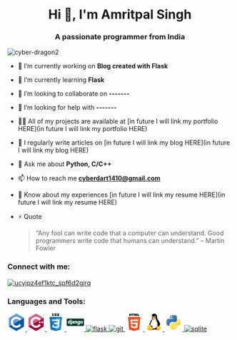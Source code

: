 <h1 align="center">Hi 👋, I'm Amritpal Singh</h1>
<h3 align="center">A passionate programmer from India</h3>

<p align="left"> <img src="https://komarev.com/ghpvc/?username=cyber-dragon2&label=Profile%20views&color=0e75b6&style=flat" alt="cyber-dragon2" /> </p>

- 🔭 I’m currently working on **Blog created with Flask**

- 🌱 I’m currently learning **Flask**

- 👯 I’m looking to collaborate on **-------**

- 🤝 I’m looking for help with **-------**

- 👨‍💻 All of my projects are available at [in future I will link my portfolio HERE](in future I will link my portfolio HERE)

- 📝 I regularly write articles on [in future I will link my blog HERE](in future I will link my blog HERE)

- 💬 Ask me about **Python, C/C++**

- 📫 How to reach me **cyberdart1410@gmail.com**

- 📄 Know about my experiences [in future I will link my resume HERE](in future I will link my resume HERE)

- ⚡ Quote 
    >“Any fool can write code that a computer can understand. Good programmers write code that humans can understand.” – Martin Fowler

<h3 align="left">Connect with me:</h3>
<p align="left">
<a href="https://www.youtube.com/channel/UCYJpZ4eF1KTc_SPF6d2gjrQ" target="blank"><img align="center" src="https://raw.githubusercontent.com/rahuldkjain/github-profile-readme-generator/master/src/images/icons/Social/youtube.svg" alt="ucyjpz4ef1ktc_spf6d2gjrq" height="30" width="40" /></a>
</p>

<h3 align="left">Languages and Tools:</h3>
<p align="left"> <a href="https://www.cprogramming.com/" target="_blank"> <img src="https://raw.githubusercontent.com/devicons/devicon/master/icons/c/c-original.svg" alt="c" width="40" height="40"/> </a> <a href="https://www.w3schools.com/cpp/" target="_blank"> <img src="https://raw.githubusercontent.com/devicons/devicon/master/icons/cplusplus/cplusplus-original.svg" alt="cplusplus" width="40" height="40"/> </a> <a href="https://www.w3schools.com/css/" target="_blank"> <img src="https://raw.githubusercontent.com/devicons/devicon/master/icons/css3/css3-original-wordmark.svg" alt="css3" width="40" height="40"/> </a> <a href="https://www.djangoproject.com/" target="_blank"> <img src="https://raw.githubusercontent.com/devicons/devicon/master/icons/django/django-original.svg" alt="django" width="40" height="40"/> </a> <a href="https://flask.palletsprojects.com/" target="_blank"> <img src="https://www.vectorlogo.zone/logos/pocoo_flask/pocoo_flask-icon.svg" alt="flask" width="40" height="40"/> </a> <a href="https://git-scm.com/" target="_blank"> <img src="https://www.vectorlogo.zone/logos/git-scm/git-scm-icon.svg" alt="git" width="40" height="40"/> </a> <a href="https://www.w3.org/html/" target="_blank"> <img src="https://raw.githubusercontent.com/devicons/devicon/master/icons/html5/html5-original-wordmark.svg" alt="html5" width="40" height="40"/> </a> <a href="https://www.linux.org/" target="_blank"> <img src="https://raw.githubusercontent.com/devicons/devicon/master/icons/linux/linux-original.svg" alt="linux" width="40" height="40"/> </a> <a href="https://www.python.org" target="_blank"> <img src="https://raw.githubusercontent.com/devicons/devicon/master/icons/python/python-original.svg" alt="python" width="40" height="40"/> </a> <a href="https://www.sqlite.org/" target="_blank"> <img src="https://www.vectorlogo.zone/logos/sqlite/sqlite-icon.svg" alt="sqlite" width="40" height="40"/> </a> </p>

